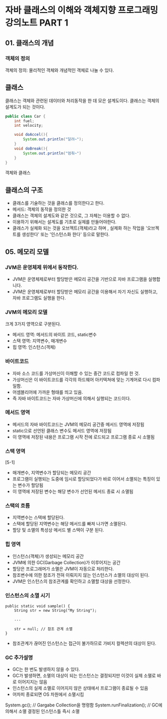 # 자바 클래스의 이해와 객체지향 프로그래밍 강의노트 PART 1


## 01. 클래스의 개념


### 객체의 정의

객체의 정의: 물리적인 객체와 개념적인 객체로 나눌 수 있다.


## 클래스

클래스는 객체와 관련된 데이터와 처리동작을 한 데 모은 설계도이다.
클래스는 객체의 설계도가 되는 것이다.


``` java
public class Car {
    int fuel;
    int velocity;

    void doAccel(){
        System.out.println("달려~");
    }
    void doBreak(){
        System.out.println("멈춰~")
    }
}
```


객체와 클래스


## 클래스의 구조

- 클래스를 기술하는 것을 클래스를 정의한다고 한다. 
- 메서드: 객체의 동작을 정의한 것
- 클래스는 객체의 설계도와 같은 것으로, 그 자체는 이용할 수 없다.
- 이용하기 위해서는 설계도를 기초로 실체를 만들어야한다. 
- 클래스가 실체화 되는 것을 오브젝트(객체)라고 하며 , 실제화 하는 작업을 '오브젝트를 생성한다' 또는 '인스턴스화 한다' 등으로 말한다.



## 05. 메모리 모델  

### JVM은 운영체제 위에서 동작한다.
- JVM은 운영체제로부터 할당받은 메모리 공간을 기반으로 자바 프로그램을 실행합니다.
- JVM은 운영체제로부터 할당받은 메모리 공간을 이용해서 자기 자신도 실행하고, 자바 프로그램도 실행을 한다.


### JVM의 메모리 모델
크게 3가지 영역으로 구분된다. 
- 메서드 영역: 메서드의 바이트 코드, static변수
- 스택 영역: 지역변수, 매개변수
- 힙 영역: 인스턴스(객체)


### 바이트코드
- 자바 소스 코드를 가상머신이 이해할 수 있는 중간 코드로 컴파일 한 것.
- 가상머신은 이 바이트코드를 각각의 하드웨어 아키텍쳐에 맞는 기계어로 다시 컴파일함.
- 어셈블리어에 가까운 형태를 띄고 있음.
- 즉 자바 바이트코드는 자바 가상머신에 의해서 실행되는 코드이다.


### 메서드 영역
- 메서드의 자바 바이트코드는 JVM의 메모리 공간중 메서드 영역에 저장됨 
- static으로 선언된 클래스 변수도 메서드 영역에 저장됨
- 이 영역에 저장된 내용은 프로그램 시작 전에 로드되고 프로그램 종료 시 소멸됨

### 스택 영역
[5-1]
- 매개변수, 지역변수가 할당되는 메모리 공간
- 프로그램이 실행되는 도중에 임시로 할당되었다가 바로 이어서 소멸되는 특징이 있는 변수가 할당됨
- 이 영역에 저장된 변수는 해당 변수가 선언된 메서드 종료 시 소멸됨


### 스택의 흐름
- 지역변수는 스택에 할당된다.
- 스택에 할당된 지역변수는 해당 메서드를 빠져 나가면 소멸된다.
- 할당 및 소멸의 특성상 메서드 별 스택이 구분 된다.

### 힙 영역
- 인스턴스(객체)가 생성되는 메모리 공간
- JVM에 의한 GC(Garbage Collection)가 이루어지는 공간
- 할당은 프로그래머가 소멸은 JVM이 자동으로 처리한다.
- 참조변수에 의한 참조가 전혀 이뤄지지 않는 인스턴스가 소멸의 대상이 된다.
- JVM은 인스턴스의 참조관계를 확인하고 소멸할 대상을 선정한다.


### 인스턴스의 소멸 시기

```
public static void sample() {
    String str = new String("My String");
    
    ...
    
    str = null; // 참조 관계 소멸
}
```
- 참조관계가 끊어진 인스턴스는 접근이 불가하므로 가비지 컬렉션의 대상이 된다.


### GC 추가설명
- GC는 한 번도 발생하지 않을 수 있다.
- GC가 발생하면, 소멸의 대상이 되는 인스턴스는 결정되지만 이것이 실제 소멸로 바로 이어지지는 않음
- 인스턴스의 실제 소멸로 이어지지 않은 상태에서 프로그램이 종료될 수 있음
- 어차피 종료되면 OS 차원에서 소멸시킴

System.gc(); // Gargabe Collection을 명령함
System.runFinalization();  // GC에 의해서 소멸 결정된 인스턴스틀 즉시 소멸